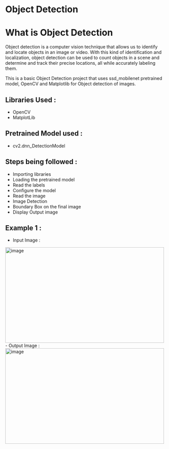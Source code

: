 # Object Detection

# What is Object Detection
Object detection is a computer vision technique that allows us to identify and locate objects in an image or video. With this kind of identification and localization, object detection can be used to count objects in a scene and determine and track their precise locations, all while accurately labeling them.


This is a basic Object Detection project that uses ssd_mobilenet pretrained model, OpenCV and Matplotlib for Object detection of images. 

## Libraries Used : 
- OpenCV
- MatplotLib

## Pretrained Model used : 
- cv2.dnn_DetectionModel

## Steps being followed : 
- Importing libraries
- Loading the pretrained model
- Read the labels
- Configure the model
- Read the image
- Image Detection
- Boundary Box on the final image
- Display Output image

## Example 1 : 
- Input Image : 
 <img width="500" height = "300" alt="image" src="https://user-images.githubusercontent.com/73430464/156656063-96b70957-fd38-4937-82ef-6aa9b272e715.png">
- Output Image : 
  <img width="500" height = "300" alt="image" src="https://user-images.githubusercontent.com/73430464/156656101-3832080b-7eae-4ec1-bdee-2a71b0e0e4a1.png">
  

